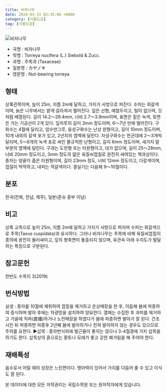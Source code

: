 ```yaml
---
title: 비자나무
date: 2024-03-31 02:35:06 +0800
category: [식물도감]
tag: [식물도감]
---
```




![비자나무](/fileUpload/plants/basic/Taxaceae/Torreya/14900/1_th2.JPG)
- 국명 : 비자나무
- 학명 : Torreya nucifera (L.) Siebold & Zucc.
- 과명 : 주목과 (Taxaceae)
- 일본명 : カヤノキ
- 영문명 : Nut-bearing torreya


## 형태
상록관목이며, 높이 25m, 지름 2m에 달하고, 가지가 사방으로 퍼진다. 수피는 회갈색이며, 늙은 나무에서는 얕게 갈라져서 떨어진다. 잎은 선형, 예첨두이고, 털이 없으며, 깃처럼 배열된다. 길이 14.2～29.4mm, 너비 2.7～3.9mm이며, 표면은 짙은 녹색, 뒷면은 가는 기공선이 2개 있다. 잎자루의 길이 3mm 정도이며, 6～7년 만에 떨어진다. 구화수는 4월에 달리고, 암수딴그루, 웅성구화수는 난상 원형이고, 길이 10mm 정도이며, 10개 내외의 갈색 포가 있고, 2년지의 엽액에 달린다. 자성구화수는 한군데에 2～3개씩 달리며, 5～6개의 녹색 포로 싸인 불규칙한 난형이고, 길이 6mm 정도이며, 새가지 밑 부분의 엽액에 달린다. 구과는 도란형 또는 타원형이고, 대가 없으며, 길이 25～28mm, 너비 20mm 정도이고, 3mm 정도의 얇은 육질씨껍질로 완전히 싸여있는 핵과상이다. 종자는 양끝이 좁은 타원형이며, 길이 23mm 정도, 너비 12mm 정도이고, 다갈색이며, 껍질이 딱딱하고, 내피는 적갈색이다. 결실기는 다음해 9～10월이다.
## 분포
한국(전북, 전남, 제주), 일본(혼슈 중부 이남)
## 비고
상록 교목으로 높이 25m, 지름 2m에 달하고 가지가 사방으로 퍼지며 수피는 회갈색으로 주목(Taxus cuspidata)과 유사하다. 그러나 비자나무는 주목에 비해 육질씨껍질이 종의에 완전히 둘러싸이고, 잎의 향축면이 돌출되지 않으며, 유관속 아래 수지도가 발달하는 특징으로 구분된다. 
## 참고문헌
한반도 수목지 3(2019)
## 번식방법
실생 : 종자를 10월에 채취하여 껍질을 제거하고 온상매장을 한 후, 이듬해 봄에 파종하여 증식하며 발아 후에는 차광망을 설치하여 양묘한다. 열매는 수집한 후 과피를 제거하고 가을에 직파(直播)하거나 노천매장을 하였다가 봄에 파종하면 발아가 잘 된다. 건조시킨 뒤 파종하면 파종후 2년째 봄에 발아하거나 전혀 발아하지 않는 경우도 있으므로 주의를 요한다. ▶삽목 : 종자번식외에 발근율이 좋지는 않으나 3-4월경에 가지 삽목을 하기도 한다. 삽목상의 흙으로는 황토나 모래가 좋고 강한 해가림을 해 주어야 한다.
## 재배특성
음수로서 어릴 때의 성장은 느린편이다. 맹아력이 있어서 가지를 다듬어 줄 수 있고 이식도 잘 된다.






본 데이터에 대한 모든 저작권리는 국립수목원 또는 원저작자에게 있습니다.
